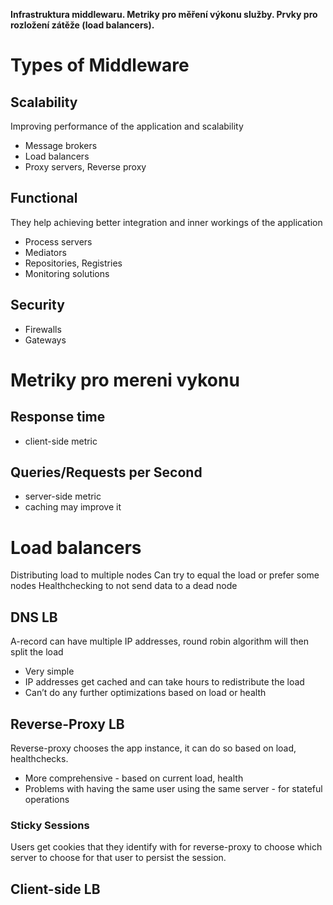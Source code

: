 **Infrastruktura middlewaru. Metriky pro měření výkonu služby. Prvky pro rozložení zátěže (load balancers).**

# Types of Middleware
## Scalability
Improving performance of the application and scalability
- Message brokers
- Load balancers
- Proxy servers, Reverse proxy
## Functional
They help achieving better integration and inner workings of the application
- Process servers
- Mediators
- Repositories, Registries
- Monitoring solutions
## Security
- Firewalls
- Gateways
# Metriky pro mereni vykonu
## Response time
- client-side metric
## Queries/Requests per Second
- server-side metric
- caching may improve it

# Load balancers
Distributing load to multiple nodes
Can try to equal the load or prefer some nodes
Healthchecking to not send data to a dead node

## DNS LB
A-record can have multiple IP addresses, round robin algorithm will then split the load
- Very simple
- IP addresses get cached and can take hours to redistribute the load
- Can’t do any further optimizations based on load or health
## Reverse-Proxy LB
Reverse-proxy chooses the app instance, it can do so based on load, healthchecks.
- More comprehensive - based on current load, health
- Problems with having the same user using the same server - for stateful operations

### Sticky Sessions
Users get cookies that they identify with for reverse-proxy to choose which server to choose for that user to persist the session.
## Client-side LB
